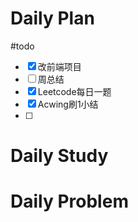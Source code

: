 # Daily Plan
#todo
- [x] 改前端项目
- [ ] 周总结
- [x] Leetcode每日一题
- [x] Acwing刷1小结
- [ ] 
# Daily Study

# Daily Problem